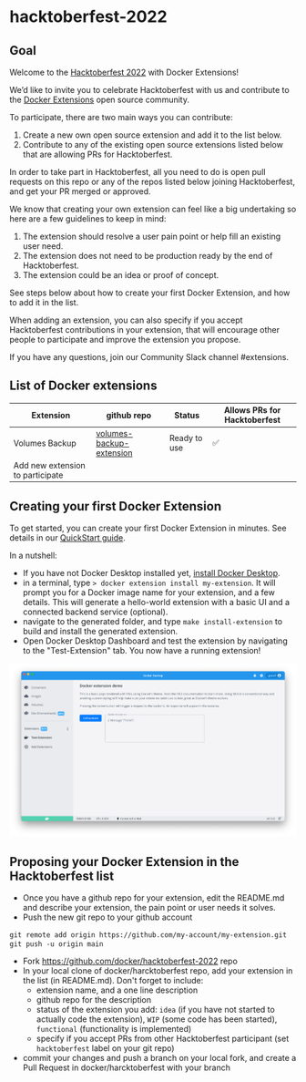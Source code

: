 # hacktoberfest-2022

## Goal

Welcome to the [Hacktoberfest 2022](https://hacktoberfest.digitalocean.com/) with Docker Extensions!

We’d like to invite you to celebrate Hacktoberfest with us and contribute to the [Docker Extensions](https://www.docker.com/products/extensions/) open source community.

To participate, there are two main ways you can contribute:

1. Create a new own open source extension and add it to the list below.
1. Contribute to any of the existing open source extensions listed below that are allowing PRs for Hacktoberfest.

In order to take part in Hacktoberfest, all you need to do is open pull requests on this repo or any of the repos listed below joining Hacktoberfest, and get your PR merged or approved.

We know that creating your own extension can feel like a big undertaking so here are a few guidelines to keep in mind:

1. The extension should resolve a user pain point or help fill an existing user need.
1. The extension does not need to be production ready by the end of Hacktoberfest.
1. The extension could be an idea or proof of concept.

See steps below about how to create your first Docker Extension, and how to add it in the list.

When adding an extension, you can also specify if you accept Hacktoberfest contributions in your extension, that will encourage other people to participate and improve the extension you propose.

If you have any questions, join our Community Slack channel #extensions.

## List of Docker extensions

| Extension                        | github repo                                                                    | Status       | Allows PRs for Hacktoberfest |
| -------------------------------- | ------------------------------------------------------------------------------ | ------------ | ---------------------------- |
| Volumes Backup                   | [volumes-backup-extension](https://github.com/docker/volumes-backup-extension) | Ready to use | ✅                           |
| Add new extension to participate |                                                                                |              |                              |

## Creating your first Docker Extension

To get started, you can create your first Docker Extension in minutes. See details in our [QuickStart guide](https://docs.docker.com/desktop/extensions-sdk/quickstart/).

In a nutshell:

- If you have not Docker Desktop installed yet, [install Docker Desktop](https://www.docker.com/products/docker-desktop/).
- in a terminal, type `> docker extension install my-extension`. It will prompt you for a Docker image name for your extension, and a few details. This will generate a hello-world extension with a basic UI and a connected backend service (optional).
- navigate to the generated folder, and type `make install-extension` to build and install the generated extension.
- Open Docker Desktop Dashboard and test the extension by navigating to the "Test-Extension" tab. You now have a running extension!

![First extension](images/init-extension-screenshot.png)

## Proposing your Docker Extension in the Hacktoberfest list

- Once you have a github repo for your extension, edit the README.md and describe your extension, the pain point or user needs it solves.
- Push the new git repo to your github account

```
git remote add origin https://github.com/my-account/my-extension.git
git push -u origin main
```

- Fork https://github.com/docker/hacktoberfest-2022 repo
- In your local clone of docker/harcktoberfest repo, add your extension in the list (in README.md). Don't forget to include:
  - extension name, and a one line description
  - github repo for the description
  - status of the extension you add: `idea` (if you have not started to actually code the extension), `WIP` (some code has been started), `functional` (functionality is implemented)
  - specify if you accept PRs from other Hacktoberfest participant (set `hacktoberfest` label on your git repo)
- commit your changes and push a branch on your local fork, and create a Pull Request in docker/harcktoberfest with your branch
